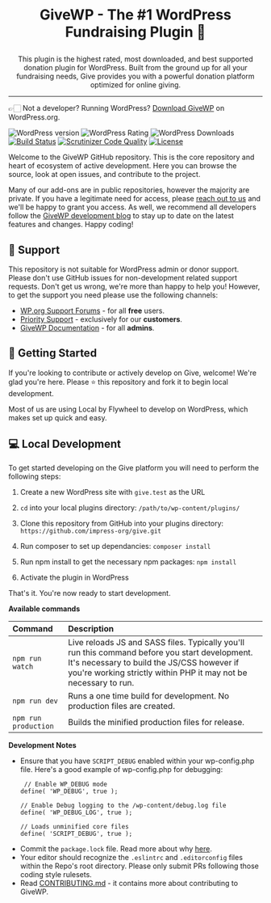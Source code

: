 <h1><p align="center">GiveWP - The #1 WordPress Fundraising Plugin 💚</p></h1> 

<p align="center">This plugin is the highest rated, most downloaded, and best supported donation plugin for WordPress. Built from the ground up for all your fundraising needs, Give provides you with a powerful donation platform optimized for online giving.</p>

---

👉🏻 Not a developer? Running WordPress? [Download GiveWP](https://wordpress.org/plugins/give/) on WordPress.org.

![WordPress version](https://img.shields.io/wordpress/plugin/v/give.svg) ![WordPress Rating](https://img.shields.io/wordpress/plugin/r/give.svg) ![WordPress Downloads](https://img.shields.io/wordpress/plugin/dt/give.svg) [![Build Status](https://travis-ci.org/impress-org/give.svg?branch=master)](https://travis-ci.org/impress-org/give) [![Scrutinizer Code Quality](https://scrutinizer-ci.com/g/impress-org/give/badges/quality-score.png?b=master)](https://scrutinizer-ci.com/g/impress-org/give/?branch=master) [![License](https://img.shields.io/badge/license-GPL--2.0%2B-green.svg)](https://github.com/impress-org/give/blob/master/license.txt) 

Welcome to the GiveWP GitHub repository. This is the core repository and heart of ecosystem of active development. Here you can browse the source, look at open issues, and contribute to the project. 

Many of our add-ons are in public repositories, however the majority are private. If you have a legitimate need for access, please [reach out to us](https://givewp.com/contact-us/) and we'll be happy to grant you access. As well, we recommend all developers follow the [GiveWP development blog](https://developers.givewp.com) to stay up to date on the latest features and changes. Happy coding!
 
 ## 🙋 Support
 
 This repository is not suitable for WordPress admin or donor support. Please don't use GitHub issues for non-development related support requests. Don't get us wrong, we're more than happy to help you! However, to get the support you need please use the following channels:

* [WP.org Support Forums](https://wordpress.org/support/plugin/give) - for all **free** users.
* [Priority Support](https://givewp.com/priority-support/) - exclusively for our **customers**. 
* [GiveWP Documentation](https://givewp.com/docs/) - for all **admins**. 
 
## 🌱 Getting Started 

If you're looking to contribute or actively develop on Give, welcome! We're glad you're here. Please ⭐️ this repository and fork it to begin local development. 

Most of us are using Local by Flywheel to develop on WordPress, which makes set up quick and easy.

## 💻 Local Development 

To get started developing on the Give platform you will need to perform the following steps:

1. Create a new WordPress site with `give.test` as the URL

2. `cd` into your local plugins directory: `/path/to/wp-content/plugins/`

3. Clone this repository from GitHub into your plugins directory: `https://github.com/impress-org/give.git`

4. Run composer to set up dependancies: `composer install`

5. Run npm install to get the necessary npm packages: `npm install`

6. Activate the plugin in WordPress

That's it. You're now ready to start development.

**Available commands**

| Command             | Description  |
| :------------- | :------------ |
| `npm run watch`      | Live reloads JS and SASS files. Typically you'll run this command before you start development. It's necessary to build the JS/CSS however if you're working strictly within PHP it may not be necessary to run.  |
| `npm run dev`      |    Runs a one time build for development. No production files are created. |
| `npm run production` |  Builds the minified production files for release. |

**Development Notes**

* Ensure that you have `SCRIPT_DEBUG` enabled within your wp-config.php file. Here's a good example of wp-config.php for debugging:
    ```
     // Enable WP_DEBUG mode
    define( 'WP_DEBUG', true );
    
    // Enable Debug logging to the /wp-content/debug.log file
    define( 'WP_DEBUG_LOG', true );
   
    // Loads unminified core files
    define( 'SCRIPT_DEBUG', true );
    ```
* Commit the `package.lock` file. Read more about why [here](https://docs.npmjs.com/files/package-lock.json). 
* Your editor should recognize the `.eslintrc` and `.editorconfig` files within the Repo's root directory. Please only submit PRs following those coding style rulesets. 
* Read [CONTRIBUTING.md](https://github.com/impress-org/give/blob/master/CONTRIBUTING.md) - it contains more about contributing to GiveWP.
